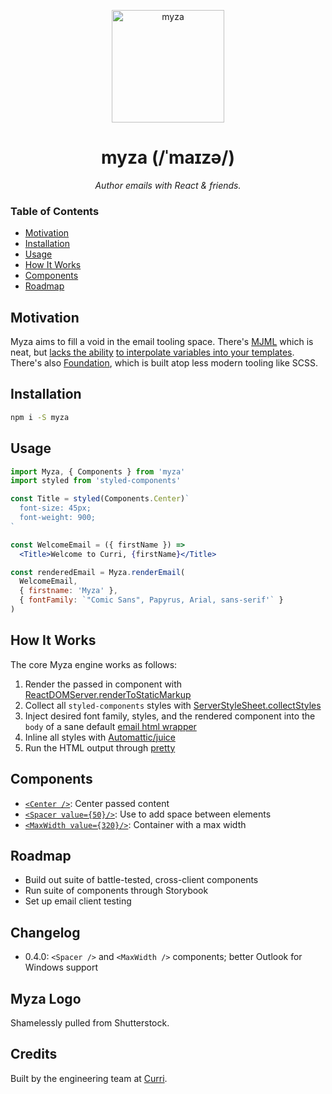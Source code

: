 <p align="center">
  <img alt="myza" src="https://user-images.githubusercontent.com/659829/54783127-cf57bc80-4bdd-11e9-91d6-cd0bfe07b238.jpg" width="180">
</p>

<h1 align="center">
  myza (/ˈmaɪzə/)
</h1>

<p align="center">
  <em>Author emails with React & friends.</em>
</p>

### Table of Contents

- [Motivation](#motivation)
- [Installation](#installation)
- [Usage](#usage)
- [How It Works](#how-it-works)
- [Components](#components)
- [Roadmap](#roadmap)

## Motivation

Myza aims to fill a void in the email tooling space. There's [MJML](https://mjml.io/) which is neat,
but [lacks the ability](https://github.com/mjmlio/mjml/issues/1457)
[to interpolate variables into your templates](https://github.com/mjmlio/mjml/issues/1457). There's
also [Foundation](https://foundation.zurb.com/), which is built atop less modern tooling like SCSS.

## Installation

```sh
npm i -S myza
```

## Usage

```jsx
import Myza, { Components } from 'myza'
import styled from 'styled-components'

const Title = styled(Components.Center)`
  font-size: 45px;
  font-weight: 900;
`

const WelcomeEmail = ({ firstName }) =>
  <Title>Welcome to Curri, {firstName}</Title>

const renderedEmail = Myza.renderEmail(
  WelcomeEmail,
  { firstname: 'Myza' },
  { fontFamily: `"Comic Sans", Papyrus, Arial, sans-serif'` }
)
```

## How It Works

The core Myza engine works as follows:

1. Render the passed in component with [ReactDOMServer.renderToStaticMarkup](https://reactjs.org/docs/react-dom-server.html#rendertostaticmarkup)
2. Collect all `styled-components` styles with [ServerStyleSheet.collectStyles](https://www.styled-components.com/docs/advanced#example)
3. Inject desired font family, styles, and the rendered component into the `body` of a sane default [email html wrapper](https://github.com/teamcurri/myza/blob/master/components/index.html#L52)
4. Inline all styles with [Automattic/juice](https://github.com/Automattic/juice)
5. Run the HTML output through [pretty](https://github.com/jonschlinkert/pretty)

## Components

- [`<Center />`](https://github.com/teamcurri/myza/blob/master/components/Center.tsx): Center passed content
- [`<Spacer value={50}/>`](https://github.com/teamcurri/myza/blob/master/components/Spacer.tsx): Use to add space between elements
- [`<MaxWidth value={320}/>`](https://github.com/teamcurri/myza/blob/master/components/MaxWidth.tsx): Container with a max width

## Roadmap

- Build out suite of battle-tested, cross-client components
- Run suite of components through Storybook
- Set up email client testing

## Changelog

- 0.4.0: `<Spacer />` and `<MaxWidth />` components; better Outlook for Windows support

## Myza Logo

Shamelessly pulled from Shutterstock.

## Credits

Built by the engineering team at [Curri](https://www.curri.com).
